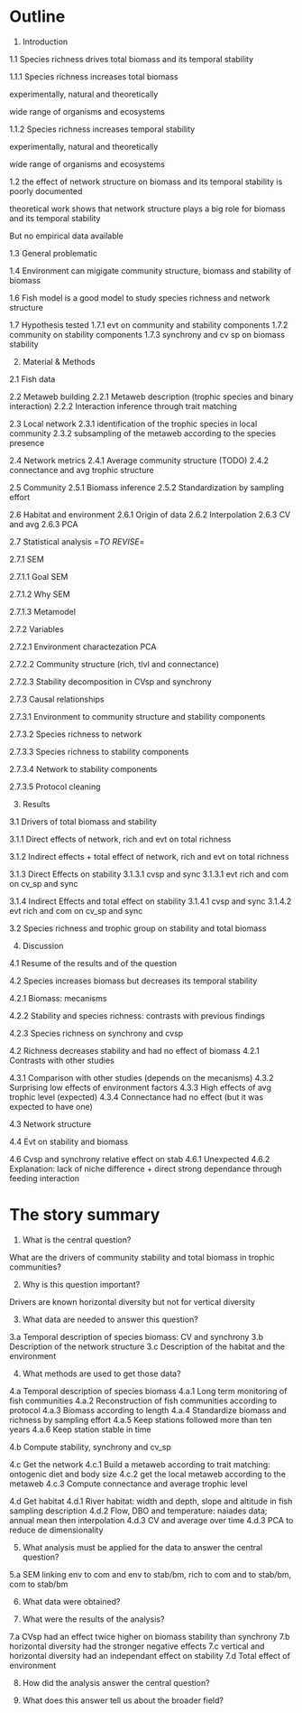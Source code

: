 # Outline

1. Introduction

1.1 Species richness drives total biomass and its temporal stability

1.1.1 Species richness increases total biomass

experimentally, natural and theoretically

wide range of organisms and ecosystems

1.1.2 Species richness increases temporal stability

experimentally, natural and theoretically

wide range of organisms and ecosystems

1.2 the effect of network structure on biomass and its temporal stability is
poorly documented

theoretical work shows that network structure plays a big role for biomass and
its temporal stability

But no empirical data available

1.3 General problematic

1.4 Environment can migigate community structure, biomass and stability of
biomass

1.6 Fish model is a good model to study species richness and network structure

1.7 Hypothesis tested
1.7.1 evt on community and stability components 
1.7.2 community on stability components 
1.7.3 synchrony and cv sp on biomass stability

2. Material & Methods

2.1 Fish data

2.2 Metaweb building
2.2.1 Metaweb description (trophic species and binary interaction)
2.2.2 Interaction inference through trait matching

2.3 Local network
2.3.1 identification of the trophic species in local community 
2.3.2 subsampling of the metaweb according to the species presence

2.4 Network metrics
2.4.1 Average community structure (TODO)
2.4.2 connectance and avg trophic structure

2.5 Community
2.5.1 Biomass inference
2.5.2 Standardization by sampling effort

2.6 Habitat and environment
2.6.1 Origin of data
2.6.2 Interpolation 
2.6.3 CV and avg
2.6.3 PCA

2.7 Statistical analysis =*TO REVISE*=

2.7.1 SEM

2.7.1.1 Goal SEM 

2.7.1.2 Why SEM 

2.7.1.3 Metamodel 

2.7.2 Variables

2.7.2.1 Environment charactezation PCA

2.7.2.2 Community structure (rich, tlvl and connectance)

2.7.2.3 Stability decomposition in CVsp and synchrony


2.7.3 Causal relationships

2.7.3.1 Environment to community structure and stability components 

2.7.3.2 Species richness to network

2.7.3.3 Species richness to stability components

2.7.3.4 Network to stability components

2.7.3.5 Protocol cleaning

3. Results 

3.1 Drivers of total biomass and stability

3.1.1 Direct effects of network, rich and evt on total richness

3.1.2 Indirect effects + total effect of network, rich and evt on total richness

3.1.3 Direct Effects on stability
3.1.3.1 cvsp and sync
3.1.3.1 evt rich and com on cv_sp and sync  

3.1.4 Indirect Effects and total effect on stability
3.1.4.1 cvsp and sync
3.1.4.2 evt rich and com on cv_sp and sync  

3.2 Species richness and trophic group on stability and total biomass

4. Discussion

4.1 Resume of the results and of the question

4.2 Species increases biomass but decreases its temporal stability 

4.2.1 Biomass: mecanisms 

4.2.2 Stability and species richness: contrasts with previous findings

4.2.3 Species richness on synchrony and cvsp 

4.2 Richness decreases stability and had no effect of biomass 
4.2.1 Contrasts with other studies

4.3.1 Comparison with other studies (depends on the mecanisms)
4.3.2 Surprising low effects of environment factors
4.3.3 High effects of avg trophic level (expected)
4.3.4 Connectance had no effect (but it was expected to have one)

4.3 Network structure


4.4 Evt on stability and biomass

4.6 Cvsp and synchrony relative effect on stab 
4.6.1 Unexpected 
4.6.2 Explanation: lack of niche difference + direct strong dependance through
feeding interaction


# The story summary

1. What is the central question?

What are the drivers of community stability and total biomass in trophic communities? 

2. Why is this question important?

Drivers are known horizontal diversity but not for vertical diversity

3. What data are needed to answer this question?

3.a Temporal description of species biomass: CV and synchrony 
3.b Description of the network structure
3.c Description of the habitat and the environment

4. What methods are used to get those data?

4.a Temporal description of species biomass
4.a.1 Long term monitoring of fish communities 
4.a.2 Reconstruction of fish communities according to protocol 
4.a.3 Biomass according to length
4.a.4 Standardize biomass and richness by sampling effort
4.a.5 Keep stations followed more than ten years
4.a.6 Keep station stable in time

4.b Compute stability, synchrony and cv_sp

4.c Get the network 
4.c.1 Build a metaweb according to trait matching: ontogenic diet and body size
4.c.2 get the local metaweb according to the metaweb
4.c.3 Compute connectance and average trophic level

4.d Get habitat
4.d.1 River habitat: width and depth, slope and altitude in fish sampling
description
4.d.2 Flow, DBO and temperature: naiades data; annual mean then interpolation
4.d.3 CV and average over time
4.d.3 PCA to reduce de dimensionality

5. What analysis must be applied for the data to answer the central question? 

5.a SEM linking env to com and env to stab/bm, rich to com and to stab/bm, com
to stab/bm

6. What data were obtained?

7. What were the results of the analysis?

7.a  CVsp had an effect twice higher on biomass stability than synchrony
7.b  horizontal diversity had the stronger negative effects
7.c  vertical and horizontal diversity had an independant effect on stability
7.d  Total effect of environment 

8. How did the analysis answer the central question?



9. What does this answer tell us about the broader field?


